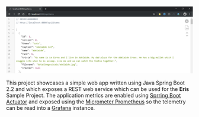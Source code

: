 ![Intro](./docs/items-rest.png)

This project showcases a simple web app written using Java Spring Boot 2.2 and which exposes a REST web service which can be used for the **Eris** Sample Project. The application metrics are enabled using [Sprring Boot Actuator](https://docs.spring.io/spring-boot/docs/current/reference/html/production-ready-features.html) and exposed using the [Micrometer Prometheus](https://micrometer.io/docs/registry/prometheus) so the telemetry can be read into a [Grafana](https://prometheus.io/docs/visualization/grafana) instance.